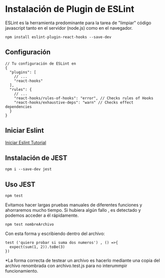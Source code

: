 # Instalación de   Plugin de ESLint

ESLint es la herramienta predominante para la tarea de "limpiar" código javascript tanto en el servidor (node.js) como en el navegador.
```
npm install eslint-plugin-react-hooks --save-dev

```

## Configuración

```
// Tu configuración de ESLint en 
{
  "plugins": [
    // ...
    "react-hooks"
  ],
  "rules": {
    // ...
    "react-hooks/rules-of-hooks": "error", // Checks rules of Hooks
    "react-hooks/exhaustive-deps": "warn" // Checks effect dependencies
  }
}

```
## Iniciar Eslint

[Iniciar Eslint Tutorial](https://www.abibflores.dev/blog/configurar-eslint-en-un-proyecto-react-con-las-guias-de-estilo-de-airbnb-y-visual-studio-code)

## Instalación de JEST
```
npm i --save-dev jest

```

## Uso JEST

```
npm test 

```
Evitamos hacer largas pruebas manuales de diferentes funciones y ahorraremos mucho tiempo. Si hubiera algún fallo , es detectado y podemos acceder a él rápidamente.


```
npm test nombreArchivo

```
Con esta forma y escribiendo dentro del archivo:

```
test ('quiero probar si suma dos numeros') , () =>{
  expect(sum(1, 2)).toBe(3)
})

```

*La forma correcta de testear un archivo es hacerlo mediante una copia del archivo renombrada con archivo.test.js para no interummpir funcionamiento.


